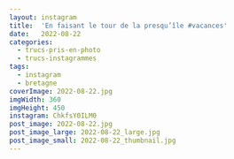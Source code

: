 ```yaml
---
layout: instagram
title:  'En faisant le tour de la presqu’île #vacances'
date:   2022-08-22
categories: 
  - trucs-pris-en-photo
  - trucs-instagrammes
tags:
  - instagram
  - bretagne
coverImage: 2022-08-22.jpg
imgWidth: 360
imgHeight: 450
instagram: ChkfsY0ILM0
post_image: 2022-08-22.jpg
post_image_large: 2022-08-22_large.jpg
post_image_small: 2022-08-22_thumbnail.jpg
---
```



